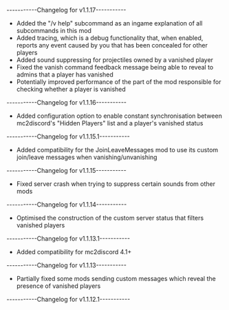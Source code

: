 -----------Changelog for v1.1.17-----------

- Added the "/v help" subcommand as an ingame explanation of all subcommands in this mod
- Added tracing, which is a debug functionality that, when enabled, reports any event caused by you that has been concealed for other players
- Added sound suppressing for projectiles owned by a vanished player
- Fixed the vanish command feedback message being able to reveal to admins that a player has vanished
- Potentially improved performance of the part of the mod responsible for checking whether a player is vanished

-----------Changelog for v1.1.16-----------

- Added configuration option to enable constant synchronisation between mc2discord's "Hidden Players" list and a player's vanished status

-----------Changelog for v1.1.15.1-----------

- Added compatibility for the JoinLeaveMessages mod to use its custom join/leave messages when vanishing/unvanishing

-----------Changelog for v1.1.15-----------

- Fixed server crash when trying to suppress certain sounds from other mods

-----------Changelog for v1.1.14-----------

- Optimised the construction of the custom server status that filters vanished players

-----------Changelog for v1.1.13.1-----------

- Added compatibility for mc2discord 4.1+

-----------Changelog for v1.1.13-----------

- Partially fixed some mods sending custom messages which reveal the presence of vanished players
  
-----------Changelog for v1.1.12.1-----------

- Added compatibility for mc2discord 4.x (Thanks DenisD3D!)

-----------Changelog for v1.1.12-----------

- Fixed incorrect online player count of servers with Vanishmod installed on the server list screen

-----------Changelog for v1.1.11-----------

- Updated to 1.20